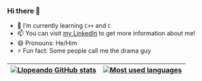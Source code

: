### Hi there 👋

- 🌱 I’m currently learning `C++` and `C`
- 📫 You can visit [my LinkedIn](https://www.linkedin.com/in/unaillorente/) to get more information about me!
- 😄 Pronouns: He/Him
- ⚡ Fun fact: Some people call me the drama guy

| [![Llopeando GitHub stats](https://github-readme-stats.vercel.app/api?username=AllPlayed&count_private=true&hide=issues&show_icons=true&theme=merko&hide_border=true)](https://github.com/AllPlayed?tab=repositories) | [![Most used languages](https://github-readme-stats.vercel.app/api/top-langs/?username=AllPlayed&layout=compact&theme=merko&hide_border=true)](https://github.com/AllPlayed?tab=repositories) |
|:-:|:-:|
